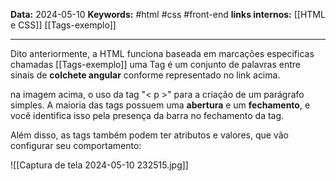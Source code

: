 **Data:** 2024-05-10
**Keywords:** #html #css #front-end 
**links internos:** [[HTML e CSS]] [[Tags-exemplo]] 
___
Dito anteriormente, a HTML funciona baseada em marcações especificas chamadas [[Tags-exemplo]] uma Tag é um conjunto de palavras entre sinais de **colchete angular** conforme representado no link acima.

na imagem acima, o uso da tag "< p >" para a criação de um parágrafo simples. A maioria das tags possuem uma **abertura** e um **fechamento**, e você identifica isso pela presença da barra no fechamento da tag. 

Além disso, as tags também podem ter atributos e valores, que vão configurar seu comportamento: 

![[Captura de tela 2024-05-10 232515.jpg]]




